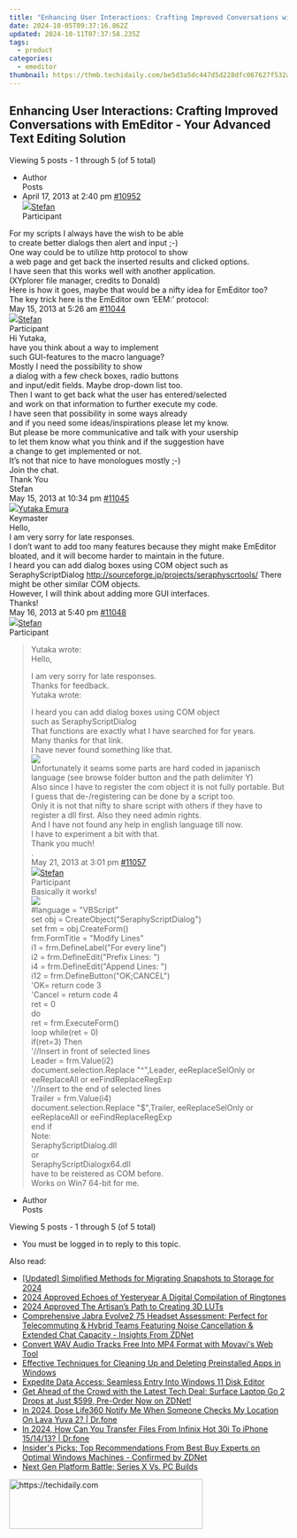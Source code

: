 ```yaml
---
title: "Enhancing User Interactions: Crafting Improved Conversations with EmEditor - Your Advanced Text Editing Solution"
date: 2024-10-05T09:37:16.862Z
updated: 2024-10-11T07:37:58.235Z
tags:
  - product
categories:
  - emeditor
thumbnail: https://thmb.techidaily.com/be5d3a5dc447d5d228dfc067627f532a2972f66afd30f19695d88ec8cd20ea85.jpg
---
```


## Enhancing User Interactions: Crafting Improved Conversations with EmEditor - Your Advanced Text Editing Solution

Viewing 5 posts - 1 through 5 (of 5 total)

* Author  
Posts
* April 17, 2013 at 2:40 pm [#10952](https://tools.techidaily.com/emeditor/products/)  
[![](https://secure.gravatar.com/avatar/f29c043a3cc5c5dac8db4e62939893e9?s=80&d=identicon&r=g)Stefan](https://www.emeditor.com/forums/users/Stefan/ "View Stefan's profile")  
Participant  
    
 For my scripts I always have the wish to be able  
 to create better dialogs then alert and input ;-)  
 One way could be to utilize http protocol to show  
 a web page and get back the inserted results and clicked options.  
 I have seen that this works well with another application.  
 (XYplorer file manager, credits to Donald)  
 Here is how it goes, maybe that would be a nifty idea for EmEditor too?  
 The key trick here is the EmEditor own ‘EEM:’ protocol:  
May 15, 2013 at 5:26 am [#11044](https://tools.techidaily.com/emeditor/products/)  
[![](https://secure.gravatar.com/avatar/f29c043a3cc5c5dac8db4e62939893e9?s=80&d=identicon&r=g)Stefan](https://www.emeditor.com/forums/users/Stefan/ "View Stefan's profile")  
Participant  
 Hi Yutaka,  
 have you think about a way to implement  
 such GUI-features to the macro language?  
 Mostly I need the possibility to show  
 a dialog with a few check boxes, radio buttons  
 and input/edit fields. Maybe drop-down list too.  
 Then I want to get back what the user has entered/selected  
 and work on that information to further execute my code.  
 I have seen that possibility in some ways already  
 and if you need some ideas/inspirations please let my know.  
 But please be more communicative and talk with your usership  
 to let them know what you think and if the suggestion have  
 a change to get implemented or not.  
 It’s not that nice to have monologues mostly ;-)  
 Join the chat.  
 Thank You  
 Stefan  
May 15, 2013 at 10:34 pm [#11045](https://tools.techidaily.com/emeditor/products/)  
[![](https://secure.gravatar.com/avatar/a0a6377144ed3636f985d87303f65ed2?s=80&d=identicon&r=g)Yutaka Emura](https://www.emeditor.com/forums/users/yemura/ "View Yutaka Emura's profile")  
Keymaster  
Hello,  
 I am very sorry for late responses.  
 I don’t want to add too many features because they might make EmEditor bloated, and it will become harder to maintain in the future.  
 I heard you can add dialog boxes using COM object such as SeraphyScriptDialog <http://sourceforge.jp/projects/seraphyscrtools/> There might be other similar COM objects.  
 However, I will think about adding more GUI interfaces.  
 Thanks!  
May 16, 2013 at 5:40 pm [#11048](https://tools.techidaily.com/emeditor/products/)  
[![](https://secure.gravatar.com/avatar/f29c043a3cc5c5dac8db4e62939893e9?s=80&d=identicon&r=g)Stefan](https://www.emeditor.com/forums/users/Stefan/ "View Stefan's profile")  
Participant  
> Yutaka wrote:  
> Hello,  
>  
> I am very sorry for late responses.  
 Thanks for feedback.  
> Yutaka wrote:  
>  
> I heard you can add dialog boxes using COM object  
> such as SeraphyScriptDialog  
 That functions are exactly what I have searched for for years.  
 Many thanks for that link.  
 I have never found something like that.  
![](http://img16.imageshack.us/img16/7738/seraphyscriptdialog01.png)  
 Unfortunately it seams some parts are hard coded in japanisch language (see browse folder button and the path delimiter Y)  
 Also since I have to register the com object it is not fully portable. But I guess that de-/registering can be done by a script too.  
 Only it is not that nifty to share script with others if they have to register a dll first. Also they need admin rights.  
 And I have not found any help in english language till now.  
 I have to experiment a bit with that.  
 Thank you much!  
 .  
May 21, 2013 at 3:01 pm [#11057](https://tools.techidaily.com/emeditor/products/)  
[![](https://secure.gravatar.com/avatar/f29c043a3cc5c5dac8db4e62939893e9?s=80&d=identicon&r=g)Stefan](https://www.emeditor.com/forums/users/Stefan/ "View Stefan's profile")  
Participant  
Basically it works!  
![](http://img690.imageshack.us/img690/8626/seraphyscriptdialog.gif)  
#language = "VBScript"  
	set obj = CreateObject("SeraphyScriptDialog")  
	set frm = obj.CreateForm()  
	frm.FormTitle = "Modify Lines"  
	i1 = frm.DefineLabel("For every line")  
	i2 = frm.DefineEdit("Prefix Lines: ")  
	i4 = frm.DefineEdit("Append Lines: ")  
	i12 = frm.DefineButton("OK;CANCEL")  
	'OK= return code 3  
	'Cancel = return code 4  
		ret = 0  
	do  
		ret = frm.ExecuteForm()  
	loop while(ret = 0)  
	if(ret=3) Then  
		'//Insert in front of selected lines  
		Leader  = frm.Value(i2)  
		document.selection.Replace "^",Leader,  eeReplaceSelOnly or eeReplaceAll or eeFindReplaceRegExp  
		'//Insert to the end of selected lines  
		Trailer = frm.Value(i4)  
		document.selection.Replace "$",Trailer, eeReplaceSelOnly or eeReplaceAll or eeFindReplaceRegExp  
	end if  
 Note:  
 SeraphyScriptDialog.dll  
 or  
 SeraphyScriptDialogx64.dll  
 have to be reistered as COM before.  
 Works on Win7 64-bit for me.
* Author  
Posts

Viewing 5 posts - 1 through 5 (of 5 total)

* You must be logged in to reply to this topic.

<ins class="adsbygoogle"
     style="display:block"
     data-ad-format="autorelaxed"
     data-ad-client="ca-pub-7571918770474297"
     data-ad-slot="1223367746"></ins>

<ins class="adsbygoogle"
     style="display:block"
     data-ad-client="ca-pub-7571918770474297"
     data-ad-slot="8358498916"
     data-ad-format="auto"
     data-full-width-responsive="true"></ins>

<span class="atpl-alsoreadstyle">Also read:</span>
<div><ul>
<li><a href="https://snapchat-videos.techidaily.com/updated-simplified-methods-for-migrating-snapshots-to-storage-for-2024/"><u>[Updated] Simplified Methods for Migrating Snapshots to Storage for 2024</u></a></li>
<li><a href="https://fox-direct.techidaily.com/2024-approved-echoes-of-yesteryear-a-digital-compilation-of-ringtones/"><u>2024 Approved Echoes of Yesteryear A Digital Compilation of Ringtones</u></a></li>
<li><a href="https://some-approaches.techidaily.com/2024-approved-the-artisans-path-to-creating-3d-luts/"><u>2024 Approved The Artisan’s Path to Creating 3D LUTs</u></a></li>
<li><a href="https://win-web3.techidaily.com/comprehensive-jabra-evolve2-75-headset-assessment-perfect-for-telecommuting-and-hybrid-teams-featuring-noise-cancellation-and-extended-chat-capacity-insight128/"><u>Comprehensive Jabra Evolve2 75 Headset Assessment: Perfect for Telecommuting & Hybrid Teams Featuring Noise Cancellation & Extended Chat Capacity - Insights From ZDNet</u></a></li>
<li><a href="https://blog-min.techidaily.com/convert-wav-audio-tracks-free-into-mp4-format-with-movavis-web-tool/"><u>Convert WAV Audio Tracks Free Into MP4 Format with Movavi's Web Tool</u></a></li>
<li><a href="https://win-web3.techidaily.com/effective-techniques-for-cleaning-up-and-deleting-preinstalled-apps-in-windows/"><u>Effective Techniques for Cleaning Up and Deleting Preinstalled Apps in Windows</u></a></li>
<li><a href="https://windows11.techidaily.com/expedite-data-access-seamless-entry-into-windows-11-disk-editor/"><u>Expedite Data Access: Seamless Entry Into Windows 11 Disk Editor</u></a></li>
<li><a href="https://win-web3.techidaily.com/get-ahead-of-the-crowd-with-the-latest-tech-deal-surface-laptop-go-2-drops-at-just-599-pre-order-now-on-zdnet/"><u>Get Ahead of the Crowd with the Latest Tech Deal: Surface Laptop Go 2 Drops at Just $599, Pre-Order Now on ZDNet!</u></a></li>
<li><a href="https://review-topics.techidaily.com/in-2024-dose-life360-notify-me-when-someone-checks-my-location-on-lava-yuva-2-drfone-by-drfone-virtual-android/"><u>In 2024, Dose Life360 Notify Me When Someone Checks My Location On Lava Yuva 2? | Dr.fone</u></a></li>
<li><a href="https://android-transfer.techidaily.com/in-2024-how-can-you-transfer-files-from-infinix-hot-30i-to-iphone-151413-drfone-by-drfone-transfer-from-android-transfer-from-android/"><u>In 2024, How Can You Transfer Files From Infinix Hot 30i To iPhone 15/14/13? | Dr.fone</u></a></li>
<li><a href="https://win-web3.techidaily.com/insiders-picks-top-recommendations-from-best-buy-experts-on-optimal-windows-machines-confirmed-by-zdnet/"><u>Insider's Picks: Top Recommendations From Best Buy Experts on Optimal Windows Machines - Confirmed by ZDNet</u></a></li>
<li><a href="https://games-able.techidaily.com/next-gen-platform-battle-series-x-vs-pc-builds/"><u>Next Gen Platform Battle: Series X Vs. PC Builds</u></a></li>
</ul></div>

<!-- affiliate ads begin -->
<a href="https://unicoeye.pxf.io/c/5597632/2148771/18498" target="_top" id="2148771">
  <img src="//a.impactradius-go.com/display-ad/18498-2148771" border="0" alt="https://techidaily.com" width="350" height="90"/>
</a>
<img height="0" width="0" src="https://unicoeye.pxf.io/i/5597632/2148771/18498" style="position:absolute;visibility:hidden;" border="0" />
<!-- affiliate ads end -->

